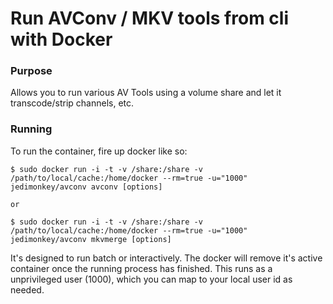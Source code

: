 Run AVConv / MKV tools from cli with Docker
================

### Purpose
Allows you to run various AV Tools using a volume share and let it transcode/strip channels, etc.

### Running
To run the container, fire up docker like so:

	$ sudo docker run -i -t -v /share:/share -v /path/to/local/cache:/home/docker --rm=true -u="1000" jedimonkey/avconv avconv [options]

	or 

	$ sudo docker run -i -t -v /share:/share -v /path/to/local/cache:/home/docker --rm=true -u="1000" jedimonkey/avconv mkvmerge [options]

It's designed to run batch or interactively.  The docker will remove it's active container once the running process has finished.
This runs as a unprivileged user (1000), which you can map to your local user id as needed.

